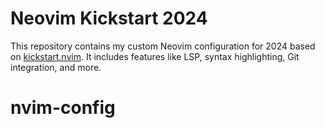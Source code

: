 # Neovim Kickstart 2024

This repository contains my custom Neovim configuration for 2024 based on [kickstart.nvim](https://github.com/nvim-lua/kickstart.nvim). It includes features like LSP, syntax highlighting, Git integration, and more.
# nvim-config
